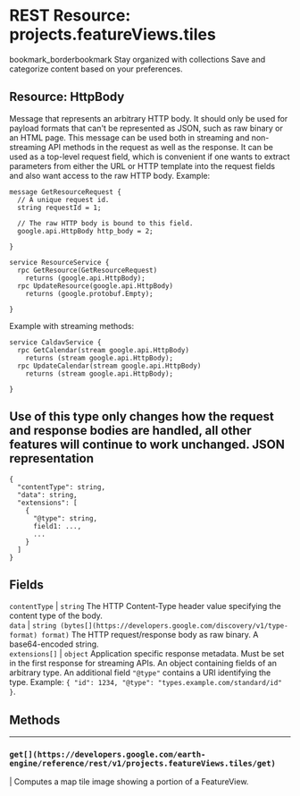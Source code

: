  
#  REST Resource: projects.featureViews.tiles
bookmark_borderbookmark Stay organized with collections  Save and categorize content based on your preferences. 
## Resource: HttpBody
Message that represents an arbitrary HTTP body. It should only be used for payload formats that can't be represented as JSON, such as raw binary or an HTML page.
This message can be used both in streaming and non-streaming API methods in the request as well as the response.
It can be used as a top-level request field, which is convenient if one wants to extract parameters from either the URL or HTTP template into the request fields and also want access to the raw HTTP body.
Example:
```
message GetResourceRequest {
  // A unique request id.
  string requestId = 1;

  // The raw HTTP body is bound to this field.
  google.api.HttpBody http_body = 2;

}

service ResourceService {
  rpc GetResource(GetResourceRequest)
    returns (google.api.HttpBody);
  rpc UpdateResource(google.api.HttpBody)
    returns (google.protobuf.Empty);

}

```

Example with streaming methods:
```
service CaldavService {
  rpc GetCalendar(stream google.api.HttpBody)
    returns (stream google.api.HttpBody);
  rpc UpdateCalendar(stream google.api.HttpBody)
    returns (stream google.api.HttpBody);

}

```

Use of this type only changes how the request and response bodies are handled, all other features will continue to work unchanged.
JSON representation  
---  
```
{
  "contentType": string,
  "data": string,
  "extensions": [
    {
      "@type": string,
      field1: ...,
      ...
    }
  ]
}
```
  
Fields  
---  
`contentType` |  `string` The HTTP Content-Type header value specifying the content type of the body.  
`data` |  `string (bytes[](https://developers.google.com/discovery/v1/type-format) format)` The HTTP request/response body as raw binary. A base64-encoded string.  
`extensions[]` |  `object` Application specific response metadata. Must be set in the first response for streaming APIs. An object containing fields of an arbitrary type. An additional field `"@type"` contains a URI identifying the type. Example: `{ "id": 1234, "@type": "types.example.com/standard/id" }`.  
## Methods  
---  
### `get[](https://developers.google.com/earth-engine/reference/rest/v1/projects.featureViews.tiles/get)`
|  Computes a map tile image showing a portion of a FeatureView.  
